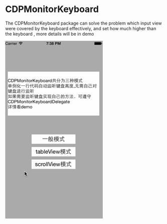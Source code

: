 # CDPMonitorKeyboard
The CDPMonitorKeyboard package can solve the problem which input view were covered by the keyboard  effectively, and set how much higher than the keyboard , more details will be in demo


 ![image](https://github.com/cdpenggod/CDPMonitorKeyboard/blob/master/gif.gif)
